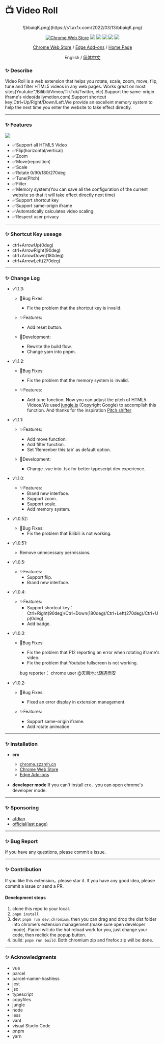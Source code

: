 <!--
 * @description: video roll
 * @Author: Gouxinyu
 * @Date: 2022-01-13 22:43:33
-->

# 📺 Video Roll

<center> ![bbaiqK.png](https://s1.ax1x.com/2022/03/13/bbaiqK.png)

[![Chrome Web Store](https://badgen.net/chrome-web-store/users/cokngoholafkeghnhhdlmiadlojpindm?icon=chrome&color=0f9d58)](https://chrome.google.com/webstore/detail/cokngoholafkeghnhhdlmiadlojpindm?hl=en) ![](https://badgen.net/chrome-web-store/rating/cokngoholafkeghnhhdlmiadlojpindm) ![](https://badgen.net/chrome-web-store/stars/cokngoholafkeghnhhdlmiadlojpindm) ![](https://img.shields.io/github/stars/gxy5202/VideoRoll) ![](https://img.shields.io/github/package-json/v/gxy5202/VideoRoll) ![](https://img.shields.io/github/package-json/license/gxy5202/VideoRoll)

[Chrome Web Store](https://chrome.google.com/webstore/detail/video-roll/cokngoholafkeghnhhdlmiadlojpindm?hl=zh-CN&authuser=0 "Chrome Web Store") /
[Edge Add-ons](https://microsoftedge.microsoft.com/addons/detail/video-roll/indeeigndpaahbcegcanpmbenmkbkmmn "Edge Add-ons") /
[Home Page](https://gomi.site/VideoRoll "Home Page")

English / [简体中文](README-zh_CN.md)
</center>

### ✨ Describe

Video Roll is a web extension that helps you rotate, scale, zoom, move, flip, tune and filter HTML5 videos in any web pages. Works great on most sites(Youtube™/Bilibili/Vimeo/TikTok/Twitter, etc).Support the same-origin iframe's video(dailymotion.com).Support shortcut key:Ctrl+Up/Right/Down/Left.We provide an excellent memory system to help the next time you enter the website to take effect directly.

---

### ✨ Features

![](https://tuchuangs.com/imgs/2022/09/11/0b4c21db7b3e0d01.png)

-   ✅Support all HTML5 Video
-   ✅Flip(horizontal/vertical)
-   ✅Zoom
-   ✅Move(reposition)
-   ✅Scale
-   ✅Rotate 0/90/180/270deg
-   ✅Tune(Pitch)
-   ✅Filter
-   ✅Memory system(You can save all the configuration of the current website so that it will take effect directly next time)
-   ✅Support shortcut key
-   ✅Support same-origin iframe
-   ✅Automatically calculates video scaling
-   ✅Respect user privacy

---

### ✨ Shortcut Key useage

-   ctrl+ArrowUp(0deg)
-   ctrl+ArrowRight(90deg)
-   ctrl+ArrowDown(180deg)
-   ctrl+ArrowLeft(270deg)

---

### ✨ Change Log
-   v1.1.3:

    -   🐞Bug Fixes: 
        - Fix the problem that the shortcut key is invalid.

    -   ✨Features:
        - Add reset button.

    -   🌈Development:
        - Rewrite the build flow.
        - Change yarn into pnpm.

-   v1.1.2:

    -   🐞Bug Fixes: 
        - Fix the problem that the memory system is invalid.

    -   ✨Features:
        - Add tune function. Now you can adjust the pitch of HTML5 Videos.We used [jungle.js](https://github.com/cwilso/Audio-Input-Effects/blob/main/js/jungle.js) (Copyright Google) to accomplish this function. And thanks for the inspiration [Pitch shifter](https://chrome.google.com/webstore/detail/pitch-shifter-html5-video/mpmkclglcbkjchakihfpblainfncennj)

-   v1.1.1:

    -   ✨Features:
        - Add move function.
        - Add filter function.
        - Set 'Remenber this tab' as default option.
    
    -   🌈Development:
        - Change .vue into .tsx for better typescript dev experience.

-   v1.1.0:

    -   ✨Features:
        - Brand new interface.
        - Support zoom.
        - Support scale.
        - Add memory system.

-   v1.0.52:

    -   🐞Bug Fixes: 
        - Fix the problem that Bilibili is not working.

-   v1.0.51:

    -   Remove unnecessary permissions.

-   v1.0.5:

    -   ✨Features:
        - Support flip.
        - Brand new interface.

-   v1.0.4:

    -   ✨Features:
        - Support shortcut key：Ctrl+Right(90deg)/Ctrl+Down(180deg)/Ctrl+Left(270deg)/Ctrl+Up(0deg)
        - Add badge.

-   v1.0.3:

    -   🐞Bug Fixes: 
        - Fix the problem that F12 reporting an error when rotating iframe's video.
        - Fix the problem that Youtube fullscreen is not working.

        bug reporter：
        chrome user @天南地北随遇而安

-   v1.0.2:

    -   🐞Bug Fixes: 
        - Fixed an error display in extension management.

    -   ✨Features:
        - Support same-origin iframe.
        - Add rotate animation.
        

---

### ✨ Installation

-   **crx**
    - [chrome.zzzmh.cn](https://chrome.zzzmh.cn/info/cokngoholafkeghnhhdlmiadlojpindm)
    - [Chrome Web Store](https://chrome.google.com/webstore/detail/video-roll/cokngoholafkeghnhhdlmiadlojpindm?hl=zh-CN&authuser=0 "Chrome Web Store")
    - [Edge Add-ons](https://microsoftedge.microsoft.com/addons/detail/video-roll/indeeigndpaahbcegcanpmbenmkbkmmn "Edge Add-ons")


-   **developer mode**
    If you can't install crx，you can open chrome's developer mode.

---

### ✨ Sponsoring

-   [afdian](https://afdian.net/a/gomi_gxy/plan)
-   [official(last page)](https://gomi.site/VideoRoll)

---

### ✨ Bug Report

If you have any questions, please commit a issue.

---

### ✨ Contribution

If you like this extension，please star it.
If you have any good idea, please commit a issue or send a PR.

#### Development steps

1. clone this repo to your local.
2. `pnpm install`
3. dev: `pnpm run dev:chromium`, then you can drag and drop the dist folder into chrome's extension management.(make sure open developer mode). Parcel will do the hot reload work for you, just change your code, then reclick the popup button.
4. build: `pnpm run build`. Both chromium zip and firefox zip will be done.


---

### ✨ Acknowledgments

-   vue
-   parcel
-   parcel-namer-hashless
-   jest
-   jsx
-   typescript
-   copyfiles
-   jungle
-   node
-   less
-   vant
-   visual Studio Code
-   pnpm
-   yarn
